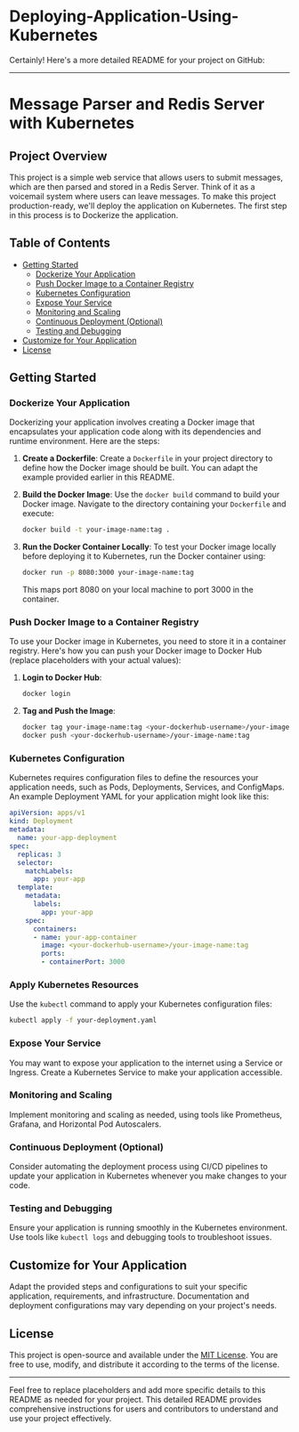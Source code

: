 # Deploying-Application-Using-Kubernetes

Certainly! Here's a more detailed README for your project on GitHub:

---

# Message Parser and Redis Server with Kubernetes

## Project Overview

This project is a simple web service that allows users to submit messages, which are then parsed and stored in a Redis Server. Think of it as a voicemail system where users can leave messages. To make this project production-ready, we'll deploy the application on Kubernetes. The first step in this process is to Dockerize the application.

## Table of Contents

- [Getting Started](#getting-started)
  - [Dockerize Your Application](#dockerize-your-application)
  - [Push Docker Image to a Container Registry](#push-docker-image-to-a-container-registry)
  - [Kubernetes Configuration](#kubernetes-configuration)
  - [Expose Your Service](#expose-your-service)
  - [Monitoring and Scaling](#monitoring-and-scaling)
  - [Continuous Deployment (Optional)](#continuous-deployment-optional)
  - [Testing and Debugging](#testing-and-debugging)
- [Customize for Your Application](#customize-for-your-application)
- [License](#license)

## Getting Started

### Dockerize Your Application

Dockerizing your application involves creating a Docker image that encapsulates your application code along with its dependencies and runtime environment. Here are the steps:

1. **Create a Dockerfile**: Create a `Dockerfile` in your project directory to define how the Docker image should be built. You can adapt the example provided earlier in this README.

2. **Build the Docker Image**: Use the `docker build` command to build your Docker image. Navigate to the directory containing your `Dockerfile` and execute:

   ```bash
   docker build -t your-image-name:tag .
   ```

3. **Run the Docker Container Locally**: To test your Docker image locally before deploying it to Kubernetes, run the Docker container using:

   ```bash
   docker run -p 8080:3000 your-image-name:tag
   ```

   This maps port 8080 on your local machine to port 3000 in the container.

### Push Docker Image to a Container Registry

To use your Docker image in Kubernetes, you need to store it in a container registry. Here's how you can push your Docker image to Docker Hub (replace placeholders with your actual values):

1. **Login to Docker Hub**:

   ```bash
   docker login
   ```

2. **Tag and Push the Image**:

   ```bash
   docker tag your-image-name:tag <your-dockerhub-username>/your-image-name:tag
   docker push <your-dockerhub-username>/your-image-name:tag
   ```

### Kubernetes Configuration

Kubernetes requires configuration files to define the resources your application needs, such as Pods, Deployments, Services, and ConfigMaps. An example Deployment YAML for your application might look like this:

```yaml
apiVersion: apps/v1
kind: Deployment
metadata:
  name: your-app-deployment
spec:
  replicas: 3
  selector:
    matchLabels:
      app: your-app
  template:
    metadata:
      labels:
        app: your-app
    spec:
      containers:
      - name: your-app-container
        image: <your-dockerhub-username>/your-image-name:tag
        ports:
        - containerPort: 3000
```

### Apply Kubernetes Resources

Use the `kubectl` command to apply your Kubernetes configuration files:

```bash
kubectl apply -f your-deployment.yaml
```

### Expose Your Service

You may want to expose your application to the internet using a Service or Ingress. Create a Kubernetes Service to make your application accessible.

### Monitoring and Scaling

Implement monitoring and scaling as needed, using tools like Prometheus, Grafana, and Horizontal Pod Autoscalers.

### Continuous Deployment (Optional)

Consider automating the deployment process using CI/CD pipelines to update your application in Kubernetes whenever you make changes to your code.

### Testing and Debugging

Ensure your application is running smoothly in the Kubernetes environment. Use tools like `kubectl logs` and debugging tools to troubleshoot issues.

## Customize for Your Application

Adapt the provided steps and configurations to suit your specific application, requirements, and infrastructure. Documentation and deployment configurations may vary depending on your project's needs.

## License

This project is open-source and available under the [MIT License](LICENSE). You are free to use, modify, and distribute it according to the terms of the license.

---

Feel free to replace placeholders and add more specific details to this README as needed for your project. This detailed README provides comprehensive instructions for users and contributors to understand and use your project effectively.
